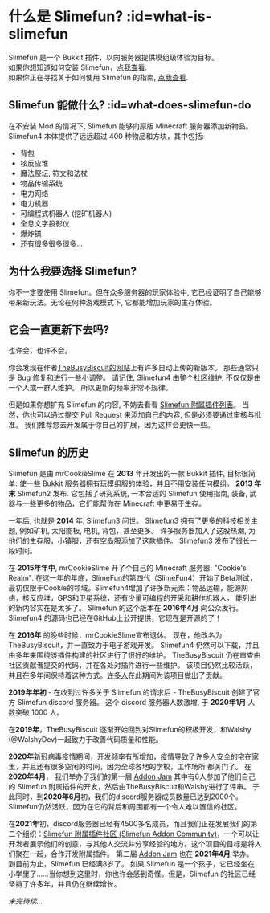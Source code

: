 # 什么是 Slimefun? :id=what-is-slimefun

Slimefun 是一个 Bukkit 插件，以向服务器提供模组级体验为目标。<br>
如果你想知道如何安装 Slimefun，[点我查看](/Installing-Slimefun).<br>
如果你正在寻找关于如何使用 Slimefun 的指南, [点我查看](Getting-Started).

## Slimefun 能做什么? :id=what-does-slimefun-do

在不安装 Mod 的情况下, Slimefun 能够向原版 Minecraft 服务器添加新物品。
Slimefun4 本体提供了远远超过 400 种物品和方块，其中包括:
* 背包
* 核反应堆
* 魔法祭坛, 符文和法杖
* 物品传输系统
* 电力网络
* 电力机器
* 可编程式机器人 (挖矿机器人)
* 全息文字投影仪
* 爆炸镐
* 还有很多很多很多...

## 为什么我要选择 Slimefun?

你不一定要使用 Slimefun。但在众多服务器的玩家体验中, 它已经证明了自己能够带来新玩法。无论在何种游戏模式下, 它都能增加玩家的生存体验。

## 它会一直更新下去吗?

也许会，也许不会。

你会发现在作者[TheBusyBiscuit的网站](https://thebusybiscuit.github.io/builds/TheBusyBiscuit/Slimefun4/master/)上有许多自动上传的新版本。
那些通常只是 Bug 修复和进行一些小调整。
请记住, Slimefun4 由整个社区维护, 不仅仅是由一个人或一群人维护。
所以更新的频率非常不规律。

但是如果你想扩充 Slimefun 的内容, 不妨去看看 [Slimefun 附属插件列表](Addons)。
当然，你也可以通过提交 Pull Request 来添加自己的内容, 但是必须要通过审核与批准。
我们推荐您去开发属于你自己的扩展，因为这样会更快一些。

## Slimefun 的历史

Slimefun 是由 mrCookieSlime 在 **2013** 年开发出的一款 Bukkit 插件, 目标很简单: 使一些 Bukkit 服务器拥有玩模组服的体验，并且不用安装任何模组。
**2013 年末** Slimefun2 发布. 它包括了研究系统, 一本合适的 Slimefun 使用指南, 装备, 武器与一些更多的物品，它们能帮你在 Minecraft 中更易于生存。

一年后, 也就是 **2014** 年, Slimefun3 问世。
Slimefun3 拥有了更多的科技相关主题, 例如矿机, 太阳能板, 电机, 背包，甚至更多。
许多服务器加入了这股热潮, 为他们的生存服，小镇服，还有空岛服添加了这款插件。
Slimefun3 发布了很长一段时间。

在 **2015年年中**, mrCookieSlime 开了个自己的 Minecraft 服务器: "Cookie's Realm".
在这一年的年底，SlimeFun的第四代（SlimeFun4）开始了Beta测试，最初仅限于Cookie的领域。Slimefun4增加了许多新元素：物品运输，能源网络，核反应堆，GPS和卫星系统，还有少量可编程的开采和耕作机器人。
能列出的新内容实在是太多了。
Slimefun 的这个版本在 **2016年4月** 向公众发行。
Slimefun4 的源码也已经在GitHub上公开提供，它现在是开源的了！

在 **2016年** 的晚些时候，mrCookieSlime宣布退休。
现在，他改名为TheBusyBiscuit，并一直致力于电子游戏开发。
Slimefun4 仍然可以下载，并且由多年来围绕该插件构建的社区进行了很好的维护。
TheBusyBiscuit 仍在审查由社区贡献者提交的代码，并在各处对插件进行一些维护。
该项目仍然比较活跃，并且在多年间保持着这种方式。[许多人](https://github.com/TheBusyBiscuit/Slimefun4/graphs/contributors)在此期间为该项目做出了贡献。

**2019年年初** - 在收到过许多关于 Slimefun 的请求后 - TheBusyBiscuit 创建了官方 Slimefun discord 服务器。
这个 discord 服务器人数激增, 于 **2020年1月** 人数突破 1000 人。

在**2019年**，TheBusyBiscuit 逐渐开始回到对Slimefun的积极开发，和Walshy (@WalshyDev)一起致力于改善代码质量和性能。

**2020年**新冠病毒疫情期间，开发频率有所增加，疫情导致了许多人安全的宅在家里，并且还有很多空闲的时间，因为全球各地的学校，工作场所
都关门了。
在**2020年4月**， 我们举办了我们的第一届 [Addon Jam](/Addon-Jam-2020) 其中有6人参加了他们自己的 Slimefun 附属插件的开发，然后由TheBusyBiscuit和Walshy进行了评审。
于此同时，到**2020年6月**初，我们的discord服务器成员数量已达到2000个。
Slimefun仍然活跃，因为在它的背后和周围都有一个令人难以置信的社区。

在**2021年**初，discord服务器已经有4500多名成员，而且我们正在发展我们的第二个组织：[Slimefun 附属插件社区 (Slimefun Addon Community)](https://github.com/Slimefun-Addon-Community)，一个可以让开发者展示他们的创意，与其他人交流并分享经验的地方。这个项目的目标是将人们聚在一起，合作开发附属插件。 第二届 [Addon Jam](/Addon-Jam-2021) 也在 **2021年4月** 举办。
到目前为止，Slimefun 已经满8岁了。
如果 Slimefun 是一个孩子，它已经坐在小学里了......当你想到这里时，你也许会感到奇怪。但是，Slimefun 的社区已经坚持了许多年，并且仍在继续增长。

*未完待续...*
